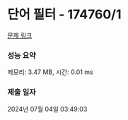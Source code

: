 # 단어 필터 - 174760/1 

[문제 링크](https://level.goorm.io/exam/174760/%EB%8B%A8%EC%96%B4-%ED%95%84%ED%84%B0/quiz/1) 

### 성능 요약

메모리: 3.47 MB, 시간: 0.01 ms

### 제출 일자

2024년 07월 04일 03:49:03

